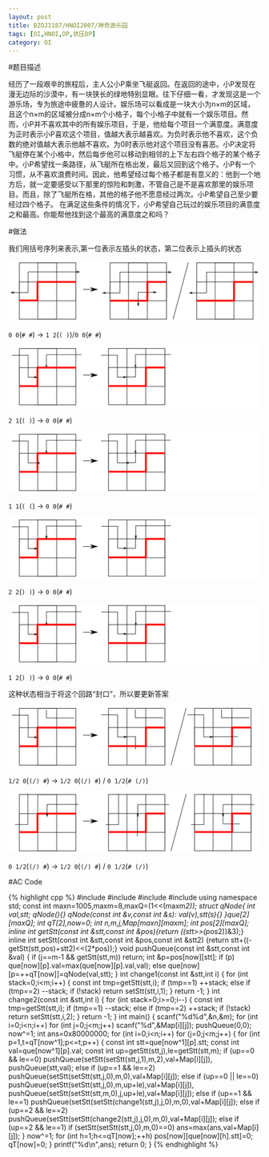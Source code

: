 ```yaml
---
layout: post
title: BZOJ1187/HNOI2007/神奇游乐园
tags: [OI,HNOI,DP,状压DP]
category: OI
---
```


#题目描述

经历了一段艰辛的旅程后，主人公小P乘坐飞艇返回。在返回的途中，小P发现在漫无边际的沙漠中，有一块狭长的绿地特别显眼。往下仔细一看，才发现这是一个游乐场，专为旅途中疲惫的人设计。娱乐场可以看成是一块大小为n×m的区域，且这个n×m的区域被分成n×m个小格子，每个小格子中就有一个娱乐项目。然而，小P并不喜欢其中的所有娱乐项目，于是，他给每个项目一个满意度。满意度为正时表示小P喜欢这个项目，值越大表示越喜欢。为负时表示他不喜欢，这个负数的绝对值越大表示他越不喜欢。为0时表示他对这个项目没有喜恶。小P决定将飞艇停在某个小格中，然后每步他可以移动到相邻的上下左右四个格子的某个格子中。小P希望找一条路径，从飞艇所在格出发，最后又回到这个格子。小P有一个习惯，从不喜欢浪费时间。因此，他希望经过每个格子都是有意义的：他到一个地方后，就一定要感受以下那里的惊险和刺激，不管自己是不是喜欢那里的娱乐项目。而且，除了飞艇所在格，其他的格子他不愿意经过两次。小P希望自己至少要经过四个格子。 在满足这些条件的情况下，小P希望自己玩过的娱乐项目的满意度之和最高。你能帮他找到这个最高的满意度之和吗？

#做法

我们用括号序列来表示,第一位表示左插头的状态，第二位表示上插头的状态

![](/images/oi/bzoj/bzoj1187_pic1.svg)

`0 0`(`# #`) -> `1 2`(`( )`)/`0 0`(`# #`) 

![](/images/oi/bzoj/bzoj1187_pic2.svg)

`2 1`(`( )`) -> `0 0`(`# #`) 

![](/images/oi/bzoj/bzoj1187_pic3.svg)

`1 1`(`( (`) -> `0 0`(`# #`)

![](/images/oi/bzoj/bzoj1187_pic4.svg)

`2 2`(`) )`) -> `0 0`(`# #`)

![](/images/oi/bzoj/bzoj1187_pic5.svg)

`1 2`(`) )`) -> `0 0`(`# #`)

这种状态相当于将这个回路“封口”，所以要更新答案

![](/images/oi/bzoj/bzoj1187_pic6_1.svg)

`1/2 0`(`(/) #`) -> `1/2 0`(`(/) #`) / `0 1/2`(`# (/)`)

![](/images/oi/bzoj/bzoj1187_pic6_2.svg)

`0 1/2`(`(/) #`) -> `1/2 0`(`(/) #`) / `0 1/2`(`# (/)`)

#AC Code

{% highlight cpp %}
#include <iostream>
#include <cstdio>
#include <cstring>
#include <algorithm>
using namespace std;
const int maxn=1005,maxm=8,maxQ=(1<<(maxm*2));
struct qNode{
    int val,stt;
    qNode(){}
    qNode(const int &v,const int &s):
        val(v),stt(s){}
}que[2][maxQ];
int qT[2],now=0;
int n,m,j,Map[maxn][maxm];
int pos[2][maxQ];
inline int getStt(const int &stt,const int &pos){return ((stt>>(pos*2))&3);}
inline int setStt(const int &stt,const int &pos,const int &stt2)
{return stt+((-getStt(stt,pos)+stt2)<<(2*pos));}
void pushQueue(const int &stt,const int &val)
{
    if (j==m-1 && getStt(stt,m))
        return;
    int &p=pos[now][stt];
    if (p)
        que[now][p].val=max(que[now][p].val,val);
    else
        que[now][p=++qT[now]]=qNode(val,stt);
}
int change1(const int &stt,int i)
{
    for (int stack=0;i<m;i++)
    {
        const int tmp=getStt(stt,i);
        if (tmp==1)
            ++stack;
        else if (tmp==2)
            --stack;
        if (!stack)
            return setStt(stt,i,1);
    }
    return -1;
}
int change2(const int &stt,int i)
{
    for (int stack=0;i>=0;i--)
    {
        const int tmp=getStt(stt,i);
        if (tmp==1)
            --stack;
        else if (tmp==2)
            ++stack;
        if (!stack)
            return setStt(stt,i,2);
    }
    return -1;
}
int main()
{
    scanf("%d%d",&n,&m);
    for (int i=0;i<n;i++)
        for (int j=0;j<m;j++)
            scanf("%d",&Map[i][j]);
    pushQueue(0,0);
    now^=1;
    int ans=0x80000000;
    for (int i=0;i<n;i++)
        for (j=0;j<m;j++)
        {
            for (int p=1,t=qT[now^1];p<=t;p++)
            {
                const int stt=que[now^1][p].stt;
                const int val=que[now^1][p].val;
                const int up=getStt(stt,j),le=getStt(stt,m);
                if (up==0 && le==0)
                    pushQueue(setStt(setStt(stt,j,1),m,2),val+Map[i][j]),
                    pushQueue(stt,val);
                else if (up==1 && le==2)
                    pushQueue(setStt(setStt(stt,j,0),m,0),val+Map[i][j]);
                else if (up==0 || le==0)
                    pushQueue(setStt(setStt(stt,j,0),m,up+le),val+Map[i][j]),
                    pushQueue(setStt(setStt(stt,m,0),j,up+le),val+Map[i][j]);
                else if (up==1 && le==1)
                    pushQueue(setStt(setStt(change1(stt,j),j,0),m,0),val+Map[i][j]);
                else if (up==2 && le==2)
                    pushQueue(setStt(setStt(change2(stt,j),j,0),m,0),val+Map[i][j]);
                else if (up==2 && le==1)
                    if (setStt(setStt(stt,j,0),m,0)==0)
                        ans=max(ans,val+Map[i][j]);
            }
            now^=1;
            for (int h=1;h<=qT[now];++h)
                pos[now][que[now][h].stt]=0;
            qT[now]=0;
        }
    printf("%d\n",ans);
    return 0;
}
{% endhighlight %}

